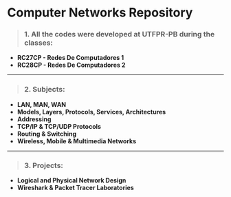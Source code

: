 # Computer Networks Repository

>### 1. All the codes were developed at UTFPR-PB during the classes: 
- **RC27CP - Redes De Computadores 1**
- **RC28CP - Redes De Computadores 2**
---
>### 2. Subjects:
- **LAN, MAN, WAN**
- **Models, Layers, Protocols, Services, Architectures**
- **Addressing**
- **TCP/IP & TCP/UDP Protocols**
- **Routing & Switching**
- **Wireless, Mobile & Multimedia Networks**
---
>### 3. Projects:
- **Logical and Physical Network Design**
- **Wireshark & Packet Tracer Laboratories**
